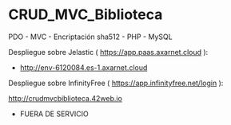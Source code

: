 # CRUD_MVC_Biblioteca

PDO - MVC - Encriptación sha512 - PHP - MySQL

Despliegue sobre Jelastic ( https://app.paas.axarnet.cloud ):

* http://env-6120084.es-1.axarnet.cloud

Despliegue sobre InfinityFree ( https://app.infinityfree.net/login ):

http://crudmvcbiblioteca.42web.io

* FUERA DE SERVICIO
